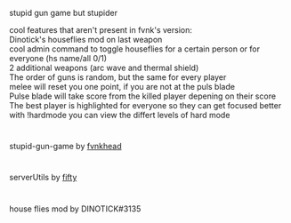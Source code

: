 stupid gun game but stupider <br />

cool features that aren't present in fvnk's version: <br />
Dinotick's houseflies mod on last weapon <br />
cool admin command to toggle houseflies for a certain person or for everyone (hs name/all 0/1) <br />
2 additional weapons (arc wave and thermal shield) <br />
The order of guns is random, but the same for every player <br />
melee will reset you one point, if you are not at the puls blade <br />
Pulse blade will take score from the killed player depening on their score <br />
The best player is highlighted for everyone so they can get focused better <br />
with !hardmode  you can view the differt levels of hard mode <br />
#
stupid-gun-game by [fvnkhead](https://github.com/fvnkhead)
#
serverUtils by [fifty](https://northstar.thunderstore.io/package/Fifty/Server_Utilities/)
#
house flies mod by DINOTICK#3135

